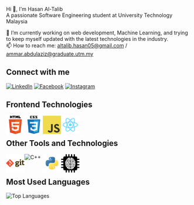 Hi 👋, I'm Hasan Al-Talib  
A passionate Software Engineering student at University Technology Malaysia

🔭 I’m currently working on web development, Machine Learning, and trying to keep myself updated with the latest technologies in the industry.  
📫 How to reach me: altalib.hasan05@gmail.com / ammar.abdulaziz@graduate.utm.my 


## Connect with me

[![LinkedIn](https://img.shields.io/badge/LinkedIn-%230077B5?logo=linkedin&logoColor=white)](https://www.linkedin.com/in/hasan-al-talib-6095b3323/)
[![Facebook](https://img.shields.io/badge/Facebook-%231877F2?logo=facebook&logoColor=white)](https://www.facebook.com/hasan.ammar.52/)
[![Instagram](https://img.shields.io/badge/Instagram-%23E4405F?logo=instagram&logoColor=white)](https://www.instagram.com/hasanammar05/?hl=en)

## Frontend Technologies

<img align="left" alt="HTML5" width="50px" src="https://raw.githubusercontent.com/github/explore/main/topics/html/html.png" />
<img align="left" alt="CSS3" width="50px" src="https://raw.githubusercontent.com/github/explore/main/topics/css/css.png" />
<img align="left" alt="JavaScript" width="50px" src="https://raw.githubusercontent.com/github/explore/main/topics/javascript/javascript.png" />
<img align="left" alt="React" width="50px" src="https://raw.githubusercontent.com/github/explore/main/topics/react/react.png" />

<br /><br />

## Other Tools and Technologies

<img align="left" alt="Git" width="50px" src="https://raw.githubusercontent.com/github/explore/main/topics/git/git.png" />
<img align="left" alt="C++" width="50px" src="https://raw.githubusercontent.com/github/explore/main/topics/cplusplus/cplusplus.png" />
<img align="left" alt="Python" width="50px" src="https://raw.githubusercontent.com/github/explore/main/topics/python/python.png" />
<img align="left" alt="Machine Learning" width="50px" src="https://raw.githubusercontent.com/github/explore/main/topics/machine-learning/machine-learning.png" />

<br /><br />

## Most Used Languages

![Top Languages](https://github-readme-stats.vercel.app/api/top-langs/?username=YOUR_GITHUB_USERNAME&layout=compact&theme=dark)

<!-- Replace YOUR_GITHUB_USERNAME with your actual GitHub username to display your most used languages. -->
